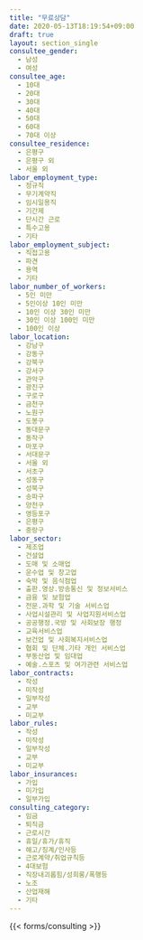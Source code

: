 ```yaml
---
title: "무료상담"
date: 2020-05-13T18:19:54+09:00
draft: true
layout: section_single
consultee_gender:
  - 남성
  - 여성
consultee_age:
  - 10대
  - 20대
  - 30대
  - 40대
  - 50대
  - 60대
  - 70대 이상
consultee_residence:
  - 은평구
  - 은평구 외
  - 서울 외
labor_employment_type:
  - 정규직
  - 무기계약직
  - 임시일용직
  - 기간제
  - 단시간 근로
  - 특수고용
  - 기타
labor_employment_subject:
  - 직접고용
  - 파견
  - 용역
  - 기타
labor_number_of_workers:
  - 5인 미만
  - 5인이상 10인 미만
  - 10인 이상 30인 미만
  - 30인 이상 100인 미만
  - 100인 이상
labor_location:
  - 강남구
  - 강동구
  - 강북구
  - 강서구
  - 관악구
  - 광진구
  - 구로구
  - 금천구
  - 노원구
  - 도봉구
  - 동대문구
  - 동작구
  - 마포구
  - 서대문구
  - 서울 외
  - 서초구
  - 성동구
  - 성북구
  - 송파구
  - 양천구
  - 영등포구
  - 은평구
  - 중랑구
labor_sector:
  - 제조업
  - 건설업
  - 도매 및 소매업
  - 운수업 및 창고업
  - 숙박 및 음식점업
  - 출판.영상.방송통신 및 정보서비스
  - 금융 및 보험업
  - 전문.과학 및 기술 서비스업
  - 사업시설관리 및 사업지원서비스업
  - 공공행정.국방 및 사회보장 행정
  - 교육서비스업
  - 보건업 및 사회복지서비스업
  - 협회 및 단체.기타 개인 서비스업
  - 부동산업 및 임대업
  - 예술.스포츠 및 여가관련 서비스업
labor_contracts:
  - 작성
  - 미작성
  - 일부작성
  - 교부
  - 미교부
labor_rules:
  - 작성
  - 미작성
  - 일부작성
  - 교부
  - 미교부
labor_insurances:
  - 가입
  - 미가입
  - 일부가입
consulting_category:
  - 임금
  - 퇴직금
  - 근로시간
  - 휴일/휴가/휴직
  - 해고/징계/인사등
  - 근로계약/취업규칙등
  - 4대보험
  - 직장내괴롭힘/성희롱/폭행등
  - 노조
  - 산업재해
  - 기타
---
```


{{< forms/consulting >}}
